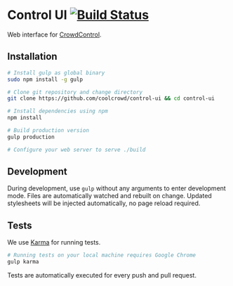 # Control UI [![Build Status](https://travis-ci.org/coolcrowd/control-ui.svg?branch=master)](https://travis-ci.org/coolcrowd/control-ui)

Web interface for [CrowdControl](https://github.com/coolcrowd/object-service).

## Installation

```bash
# Install gulp as global binary
sudo npm install -g gulp

# Clone git repository and change directory
git clone https://github.com/coolcrowd/control-ui && cd control-ui

# Install dependencies using npm
npm install

# Build production version
gulp production

# Configure your web server to serve ./build
```

## Development

During development, use `gulp` without any arguments to enter development mode.
Files are automatically watched and rebuilt on change.
Updated stylesheets will be injected automatically, no page reload required.

## Tests

We use [Karma](https://karma-runner.github.io/0.13/index.html) for running tests.

```bash
# Running tests on your local machine requires Google Chrome
gulp karma
```

Tests are automatically executed for every push and pull request.